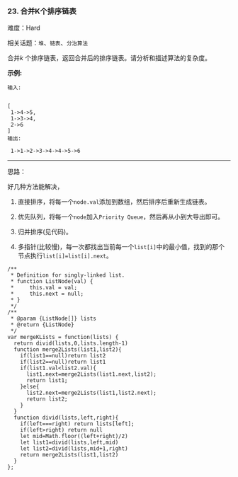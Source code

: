 ### 23. 合并K个排序链表

难度：Hard

相关话题：`堆`、`链表`、`分治算法`

合并*k* 个排序链表，返回合并后的排序链表。请分析和描述算法的复杂度。



**示例:** 





```
输入:


[
 1->4->5,
 1->3->4,
 2->6
]
输出:

 1->1->2->3->4->4->5->6
```



-----

思路：

好几种方法能解决，

1. 直接排序，将每一个`node.val`添加到数组，然后排序后重新生成链表。

2. 优先队列，将每一个`node`加入`Priority Queue`，然后再从小到大导出即可。

3. 归并排序(见代码)。

4. 多指针(比较慢)，每一次都找出当前每一个`list[i]`中的最小值，找到的那个节点执行`list[i]=list[i].next`。


```
/**
 * Definition for singly-linked list.
 * function ListNode(val) {
 *     this.val = val;
 *     this.next = null;
 * }
 */
/**
 * @param {ListNode[]} lists
 * @return {ListNode}
 */
var mergeKLists = function(lists) {
  return divid(lists,0,lists.length-1)
  function merge2Lists(list1,list2){
    if(list1==null)return list2
    if(list2==null)return list1
    if(list1.val<list2.val){
      list1.next=merge2Lists(list1.next,list2);
      return list1;
    }else{
      list2.next=merge2Lists(list1,list2.next);
      return list2;
    }
  }
  function divid(lists,left,right){
    if(left===right) return lists[left];
    if(left>right) return null
    let mid=Math.floor((left+right)/2)
    let list1=divid(lists,left,mid)
    let list2=divid(lists,mid+1,right)
    return merge2Lists(list1,list2)        
  }    
};



```

